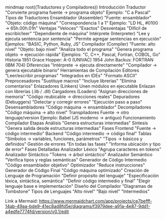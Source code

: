 mindmap
  root((Traductores y Compiladores))
    Introducción
      Traductor
        "Convierte programa fuente → programa objeto"
        Ejemplo: "C a Pascal"
    Tipos de Traductores
      Ensamblador (Assembler)
        "Fuente: ensamblador"
        "Objeto: código máquina"
        "Correspondencia 1 a 1"
        Ejemplo: "LD HL, #0100 → 65h.00h.01h"
        Ventajas
          "Veloces"
          "Exactos"
        Desventajas
          "Difícil de escribir/leer"
          "Dependiente de máquina"
      Intérprete (Interpreter)
        "Lee y ejecuta sentencia por sentencia"
        "Permite agregar sentencias en ejecución"
        Ejemplos: "BASIC, Python, Ruby, JS"
      Compilador (Compiler)
        "Fuente: alto nivel"
        "Objeto: bajo nivel"
        "Analiza todo el programa"
        "Genera programa objeto → ejecución rápida"
        Ejemplos: "C, C++, Pascal, Fortran, COBOL, Go"
        Historia
          1951 Grace Hopper: A-0 (UNIVAC)
          1954 John Backus: FORTRAN (IBM 704)
    Diferencias
      "Intérprete → ejecuta directamente"
      "Compilador → genera ejecutable binario"
    Herramientas de Compilación
      Editores
        "Leer/escribir programas"
        "Integrados en IDEs"
        "Formato ASCII"
      Preprocesadores
        "Sustituye macros"
        "Incluye librerías"
        "Elimina comentarios"
      Enlazadores (Linkers)
        Unen módulos en ejecutable
        Enlazan con librerías (.lib / .dll)
      Cargadores (Loaders)
        "Asignan direcciones de memoria"
        "Código reubicable → direcciones reales"
      Depuradores (Debuggers)
        "Detectar y corregir errores"
        "Ejecución paso a paso"
      Desensambladores
        "Código máquina → ensamblador"
      Decompiladores
        "Código máquina → alto nivel"
      Transpiladores
        Fuente → otro lenguaje/version
        Ejemplo: Babel (JS moderno → antiguo)
    Funcionamiento Compilador
      Etapas
        Análisis
          "Genera estructuras intermedias"
        Síntesis
          "Genera salida desde estructuras intermedias"
      Fases
        Frontend
          "Fuente → código intermedio"
        Backend
          "Código intermedio → código final"
      Tablas
        "Símbolos → variables, funciones, parámetros"
        "Tipos → básicos y definidos"
      Gestión de errores
        "En todas las fases"
        "Informa ubicación y tipo de error"
    Fases Detalladas
      Analizador Léxico
        "Agrupa caracteres en tokens"
      Analizador Sintáctico
        "Tokens → árbol sintáctico"
      Analizador Semántico
        "Verifica tipos y reglas semánticas"
      Generador de Código Intermedio
        "Código ensamblador objetivo"
      Optimizador
        "Reduce instrucciones"
      Generador de Código Final
        "Código máquina optimizado"
    Creación de Lenguaje de Programación
      "Definir propósito del lenguaje"
      "Especificación léxica, sintáctica, semántica"
      "Definir código intermedio y final"
      "Elegir lenguaje base e implementación"
    Diseño del Compilador
      "Diagramas de Tombstone"
    Tipos de Lenguajes
      "Alto nivel"
      "Bajo nivel"
      "Intermedios"

Link a Mermaid: https://www.mermaidchart.com/app/projects/ce7befff-14ab-49aa-bde9-41ec8ad8fd5e/diagrams/f3979dee-a91a-4e87-9dd1-a4edfe7774fd/version/v0.1/edit
